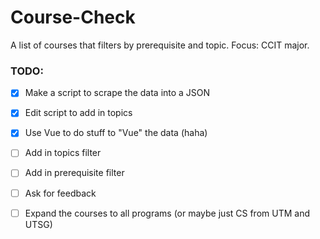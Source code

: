 # Course-Check
A list of courses that filters by prerequisite and topic. Focus: CCIT major.

### TODO:

- [x] Make a script to scrape the data into a JSON

- [x] Edit script to add in topics

- [x] Use Vue to do stuff to "Vue" the data (haha)

- [ ] Add in topics filter

- [ ] Add in prerequisite filter

- [ ] Ask for feedback

- [ ] Expand the courses to all programs (or maybe just CS from UTM and UTSG)
